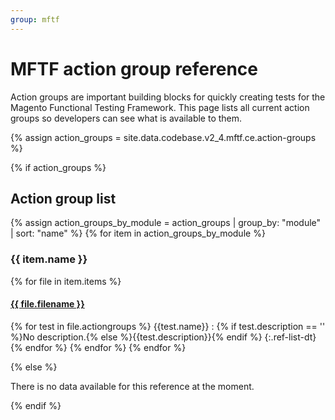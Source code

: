 ```yaml
---
group: mftf
---
```


# MFTF action group reference

Action groups are important building blocks for quickly creating tests for the Magento Functional Testing Framework.
This page lists all current action groups so developers can see what is available to them.

{% assign action_groups = site.data.codebase.v2_4.mftf.ce.action-groups %}

{% if action_groups %}

## Action group list

{% assign action_groups_by_module = action_groups | group_by: "module" | sort: "name"  %}
{% for item in action_groups_by_module %}

### {{ item.name }}

{% for file in item.items %}

#### [{{ file.filename }}]({{file.repo}})

{% for test in file.actiongroups %}
{{test.name}}
  : {% if test.description == '' %}No description.{% else %}{{test.description}}{% endif %}
{:.ref-list-dt}
{% endfor %}
{% endfor %}
{% endfor %}

{% else %}

There is no data available for this reference at the moment.

{% endif %}